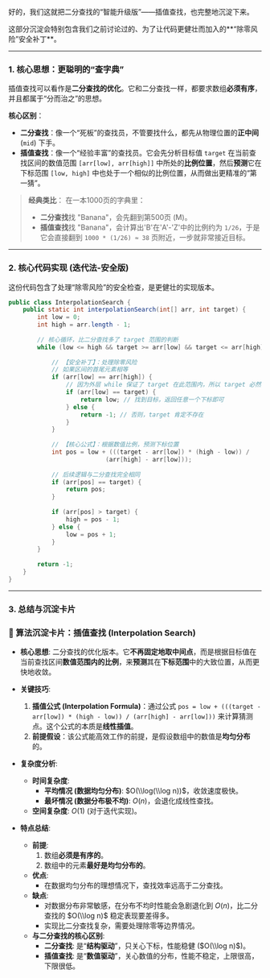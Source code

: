 好的，我们这就把二分查找的“智能升级版”——插值查找，也完整地沉淀下来。

这部分沉淀会特别包含我们之前讨论过的、为了让代码更健壮而加入的\*\*“除零风险”安全补丁\*\*。

-----

### **1. 核心思想：更聪明的“查字典”**

插值查找可以看作是**二分查找的优化**。它和二分查找一样，都要求数组**必须有序**，并且都属于“分而治之”的思想。

**核心区别**：

  * **二分查找**：像一个“死板”的查找员，不管要找什么，都先从物理位置的**正中间** (`mid`) 下手。
  * **插值查找**：像一个“经验丰富”的查找员。它会先分析目标值 `target` 在当前查找区间的数值范围 `[arr[low], arr[high]]` 中所处的**比例位置**，然后**预测**它在下标范围 `[low, high]` 中也处于一个相似的比例位置，从而做出更精准的“第一猜”。

> **经典类比**：
> 在一本1000页的字典里：
>
>   - **二分查找**找 "Banana"，会先翻到第500页 (M)。
>   - **插值查找**找 "Banana"，会计算出'B'在'A'-'Z'中的比例约为 `1/26`，于是它会直接翻到 `1000 * (1/26) ≈ 38` 页附近，一步就非常接近目标。

-----

### **2. 核心代码实现 (迭代法-安全版)**

这份代码包含了处理“除零风险”的安全检查，是更健壮的实现版本。

```java
public class InterpolationSearch {
    public static int interpolationSearch(int[] arr, int target) {
        int low = 0;
        int high = arr.length - 1;
        
        // 核心循环，比二分查找多了 target 范围的判断
        while (low <= high && target >= arr[low] && target <= arr[high]) {
            
            // 【安全补丁】：处理除零风险
            // 如果区间的首尾元素相等
            if (arr[low] == arr[high]) {
                // 因为外层 while 保证了 target 在此范围内，所以 target 必然等于这个值
                if (arr[low] == target) {
                    return low; // 找到目标，返回任意一个下标即可
                } else {
                    return -1; // 否则，target 肯定不存在
                }
            }
            
            // 【核心公式】：根据数值比例，预测下标位置
            int pos = low + (((target - arr[low]) * (high - low)) / 
                           (arr[high] - arr[low]));
            
            // 后续逻辑与二分查找完全相同
            if (arr[pos] == target) {
                return pos;
            }
            
            if (arr[pos] > target) {
                high = pos - 1;
            } else {
                low = pos + 1;
            }
        }
        
        return -1;
    }
}
```

-----

### **3. 总结与沉淀卡片**

### 📝 算法沉淀卡片：插值查找 (Interpolation Search)

  - **核心思想**: 二分查找的优化版本。它**不再固定地取中间点**，而是根据目标值在当前查找区间**数值范围内的比例**，来**预测**其在**下标范围**中的大致位置，从而更快地收敛。

  - **关键技巧**:

    1.  **插值公式 (Interpolation Formula)**：通过公式 `pos = low + (((target - arr[low]) * (high - low)) / (arr[high] - arr[low]))` 来计算猜测点。这个公式的本质是**线性插值**。
    2.  **前提假设**：该公式能高效工作的前提，是假设数组中的数值是**均匀分布**的。

  - **复杂度分析**:

      - **时间复杂度**:
          - **平均情况 (数据均匀分布)**: $O(\\log(\\log n))$，收敛速度极快。
          - **最坏情况 (数据分布极不均)**: $O(n)$，会退化成线性查找。
      - **空间复杂度**: $O(1)$ (对于迭代实现)。

  - **特点总结**:

      - **前提**:
        1.  数组**必须是有序的**。
        2.  数组中的元素**最好是均匀分布的**。
      - **优点**:
          - 在数据均匀分布的理想情况下，查找效率远高于二分查找。
      - **缺点**:
          - 对数据分布非常敏感，在分布不均时性能会急剧退化到 $O(n)$，比二分查找的 $O(\\log n)$ 稳定表现要差得多。
          - 实现比二分查找复杂，需要处理除零等边界情况。
      - **与二分查找的核心区别**:
          - **二分查找**: 是“**结构驱动**”，只关心下标，性能稳健 ($O(\\log n)$)。
          - **插值查找**: 是“**数值驱动**”，关心数值的分布，性能不稳定，上限很高，下限很低。
